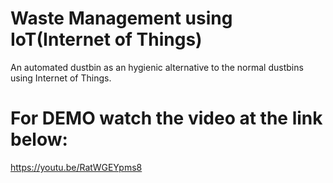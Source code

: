 # Waste Management using IoT(Internet of Things)
An automated dustbin as an hygienic alternative to the normal dustbins using Internet of Things.

# For DEMO watch the video at the link below:
https://youtu.be/RatWGEYpms8
